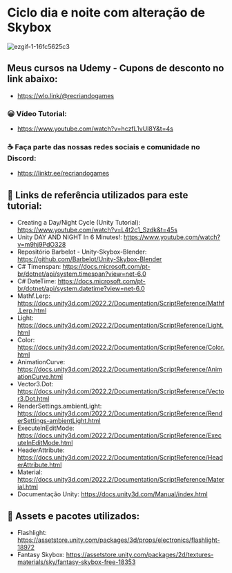 
# Ciclo dia e noite com alteração de Skybox

![ezgif-1-16fc5625c3](https://user-images.githubusercontent.com/68354176/161181646-05c50977-45f6-4391-b047-724cf9e41fa9.gif)

## Meus cursos na Udemy - Cupons de desconto no link abaixo:
* https://wlo.link/@recriandogames
 
### 😀 Vídeo Tutorial:
* https://www.youtube.com/watch?v=hczfL1vUl8Y&t=4s

### ☕ Faça parte das nossas redes sociais e comunidade no Discord: 
* https://linktr.ee/recriandogames

## 🚀 Links de referência utilizados para este tutorial:

* Creating a Day/Night Cycle (Unity Tutorial): https://www.youtube.com/watch?v=L4t2c1_Szdk&t=45s
* Unity DAY AND NIGHT In 6 Minutes!: https://www.youtube.com/watch?v=m9hj9PdO328
* Repositório Barbelot - Unity-Skybox-Blender: https://github.com/Barbelot/Unity-Skybox-Blender
* C# Timenspan: https://docs.microsoft.com/pt-br/dotnet/api/system.timespan?view=net-6.0
* C# DateTime: https://docs.microsoft.com/pt-br/dotnet/api/system.datetime?view=net-6.0 
* Mathf.Lerp: https://docs.unity3d.com/2022.2/Documentation/ScriptReference/Mathf.Lerp.html
* Light: https://docs.unity3d.com/2022.2/Documentation/ScriptReference/Light.html
* Color: https://docs.unity3d.com/2022.2/Documentation/ScriptReference/Color.html
* AnimationCurve: https://docs.unity3d.com/2022.2/Documentation/ScriptReference/AnimationCurve.html
* Vector3.Dot: https://docs.unity3d.com/2022.2/Documentation/ScriptReference/Vector3.Dot.html
* RenderSettings.ambientLight: https://docs.unity3d.com/2022.2/Documentation/ScriptReference/RenderSettings-ambientLight.html
* ExecuteInEditMode: https://docs.unity3d.com/2022.2/Documentation/ScriptReference/ExecuteInEditMode.html
* HeaderAttribute: https://docs.unity3d.com/2022.2/Documentation/ScriptReference/HeaderAttribute.html
* Material: https://docs.unity3d.com/2022.2/Documentation/ScriptReference/Material.html
* Documentação Unity: https://docs.unity3d.com/Manual/index.html

## 🚀 Assets e pacotes utilizados:
* Flashlight: https://assetstore.unity.com/packages/3d/props/electronics/flashlight-18972
* Fantasy Skybox: https://assetstore.unity.com/packages/2d/textures-materials/sky/fantasy-skybox-free-18353
